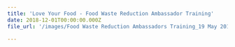 ```yaml
---
title: 'Love Your Food - Food Waste Reduction Ambassador Training'
date: 2018-12-01T00:00:00.000Z
file_url: '/images/Food Waste Reduction Ambassadors Training_19 May 2018.pdf'

---
```



